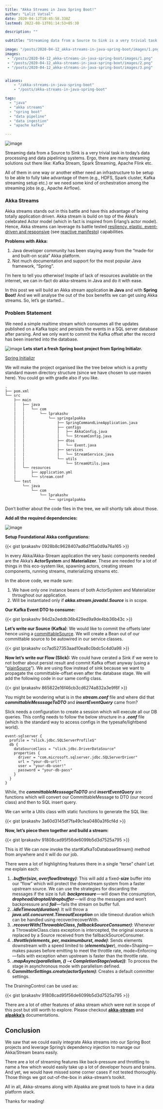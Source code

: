 ```yaml
---
title: "Akka Streams in Java Spring Boot!"
author: "Lalit Vatsal"
date: 2020-04-12T10:45:58.338Z
lastmod: 2022-08-13T01:14:53+05:30

description: ""

subtitle: "Streaming data from a Source to Sink is a very trivial task in today’s data processing and data pipelining systems. Ergo, there are many…"

image: "/posts/2020-04-12_akka-streams-in-java-spring-boot/images/1.png"
images:
 - "/posts/2020-04-12_akka-streams-in-java-spring-boot/images/1.png"
 - "/posts/2020-04-12_akka-streams-in-java-spring-boot/images/2.png"
 - "/posts/2020-04-12_akka-streams-in-java-spring-boot/images/3.png"


aliases:
    - "/akka-streams-in-java-spring-boot"
    - "/posts/akka-streams-in-java-spring-boot"

tags:
  - "java"
  - "akka streams"
  - "spring boot"
  - "data pipeline"
  - "data ingestion"
  - "apache kafka"

---
```


![image](/posts/2020-04-12_akka-streams-in-java-spring-boot/images/1.png#layoutTextWidth)

Streaming data from a Source to Sink is a very trivial task in today’s data processing and data pipelining systems. Ergo, there are many streaming solutions out there like: Kafka Stream, Spark Streaming, Apache Flink etc.

All of them in one way or another either need an infrastructure to be setup to be able to fully take advantage of them (e.g., HDFS, Spark cluster, Kafka streaming setup etc.) or we need some kind of orchestration among the streaming jobs (e.g., Apache Airflow).

### Akka Streams

Akka streams stands out in this battle and have this advantage of being totally application driven. Akka stream is build on top of the Akka’s celebrated Actor model (which in fact is inspired from Erlang’s actor model). Hence, Akka streams can leverage its battle tested [resiliency, elastic, event-driven and responsive](https://www.lightbend.com/blog/why-do-we-need-a-reactive-manifesto) (see [reactive manifesto](https://www.reactivemanifesto.org/)) capabilities.

**Problems with Akka:**

1. Java developer community has been staying away from the “made-for and built-on scala” Akka platform.
2. Not much documentation and support for the most popular Java framework, “Spring”.

I’m here to tell you otherwise! Inspite of lack of resources available on the internet, we can in-fact do akka-streams in Java and do it with ease.

In this post we will build an Akka stream application **in Java** and with **Spring Boot!** And we will analyse the out of the box benefits we can get using Akka streams. So, let’s ge started…

### Problem Statement

We need a simple realtime stream which consumes all the updates published on a Kafka topic and persists the events in a SQL server database after parsing. And we only want to commit the Kafka offset after the record has been inserted into the database.

![image](/posts/2020-04-12_akka-streams-in-java-spring-boot/images/2.png#layoutTextWidth)
**Lets start a fresh Spring boot project from Spring Initialzr.**

[Spring Initializr](https://start.spring.io/)

We will make the project organised like the tree below which is a pretty standard maven directory structure (since we have chosen to use maven here). You could go with gradle also if you like.

```txt
.
├── pom.xml
└── src
    ├── main
    │   ├── java
    │   │   └── com
    │   │       └── lprakashv
    │   │           └── springalpakka
    │   │               ├── SpringCommandLineApplication.java
    │   │               ├── configs
    │   │               │   ├── AkkaConfig.java
    │   │               │   └── StreamConfig.java
    │   │               ├── dtos
    │   │               │   └── Event.java
    │   │               ├── services
    │   │               │   └── StreamService.java
    │   │               └── utils
    │   │                   └── StreamUtils.java
    │   └── resources
    │       ├── application.yml
    │       └── stream.conf
    └── test
        └── java
            └── com
                └── lprakashv
                    └── springalpakka
```

Don’t bother about the code files in the tree, we will shortly talk about those.

**Add all the required dependencies:**

![image](/posts/2020-04-12_akka-streams-in-java-spring-boot/images/3.png#layoutTextWidth)

**Setup Foundational Akka configurations:**

{{< gist lprakashv 0928b8c9628407ad6d7f5a0d9a76a165 >}}

In every Akka/Akka-Stream application the very basic components needed are the Akka’s **ActorSystem** and **Materializer**. These are needed for a lot of things in this eco-system like, spawning actors, creating stream components, running streams, materializing streams etc.

In the above code, we made sure:

1. We have only one instance beans of both ActorSystem and Materializer throughout our application.
2. Will be instantiated only if **_akka.stream.javadsl.Source_** is in scope.

**Our Kafka Event DTO to consume:**

{{< gist lprakashv 94d2a2eddb36b429ed9a9de4bb36b43c >}}

**Let’s write our Source (Kafka)**: We would like to commit the offsets later hence using a [committableSource](https://doc.akka.io/api/alpakka-kafka/2.0.2/akka/kafka/scaladsl/Consumer$.html#plainSource[K,V]%28settings:akka.kafka.ConsumerSettings[K,V],subscription:akka.kafka.Subscription%29:akka.stream.scaladsl.Source[org.apache.kafka.clients.consumer.ConsumerRecord[K,V],akka.kafka.scaladsl.Consumer.Control]). We will create a Bean out of our committable source to be autowired in our service classes.

{{< gist lprakashv cc7ad527353aad10ea8c0bdc5c4d0a98 >}}

**Now let’s write our Flow (Slick):** We could have cerated a Sink if we were to not bother about persist result and commit Kafka offset anyway (using a “[plainSource](https://doc.akka.io/api/alpakka-kafka/2.0.2/akka/kafka/scaladsl/Consumer$.html#plainSource[K,V]%28settings:akka.kafka.ConsumerSettings[K,V],subscription:akka.kafka.Subscription%29:akka.stream.scaladsl.Source[org.apache.kafka.clients.consumer.ConsumerRecord[K,V],akka.kafka.scaladsl.Consumer.Control])”). We are using flow instead of sink because we want to propagate the committable-offset even after the database stage. We will add the following code in our same config class.

{{< gist lprakashv 865822e16f46cb3cd6274a832a3e9f6f >}}

You might be wondering what is in the **_stream.conf_** file and where did that **_committableMesssageToDTO_** and **_insertEventQuery_** came from?

Slick needs a configuration to create a session which will execute all our DB queries. This config needs to follow the below structure in a **_.conf_** file (which is the standard way to access configs in the typesafe/lightbend world).

```config
event-sqlserver {
  profile = "slick.jdbc.SQLServerProfile$"
  db {
    dataSourceClass = "slick.jdbc.DriverDataSource"
    properties {
      driver = "com.microsoft.sqlserver.jdbc.SQLServerDriver"
      url = "your-db-url!"
      user = "your-db-user!"
      password = "your-db-pass"
    }
  }
}
```

While, the **_committableMesssageToDTO_** and **_insertEventQuery_** are functions which will convert our CommittableMessage to DTO (our record class) and then to SQL insert query.

We can write a Utils class with static functions to generate the SQL like:

{{< gist lprakashv 3a60d3145df7fa49c1ea0480a3f6cf4d >}}

**Now, let’s piece them together and build a stream:**

{{< gist lprakashv 91808cad95f56de6099b5d3d7525a795 >}}

This is it! We can now invoke the startKafkaToDatabaseStream() method from anywhere and it will do our job.

There were a lot of highlighting features there in a single “terse” chain! Let me explain each:

1. **_.buffer(size, overflowStrategy)_**: This will add a fixed-**_size_** buffer into our “flow” which will protect the downstream system from a faster upstream source. We can use the strategies for discarding the messages if the size is full: **_backpressure_** — will down the consumption, **_drophead/droptail/dropbuffer_** — will drop the messages and won’t backpressure and **_fail_** — fails the stream on buffer full.
2. **_.idleTimeout(duration)_**: It will throw a **_java.util.concurrent.TimeoutException_** on idle timeout duration which can be handled using recover/recoverWith.
3. **_.recoverWith(ThrowableClass, fallbackSourceConsumer)_**: Whenever a ThrowableClass.class exception is intercepted, the original source is replaced by a Source received from the fallbackSourceConsumer.
4. **_.throttle(elements, per, maximumburst, mode)_**: Sends elements downstream with a speed limited to (**_elements/per_**), mode=Shaping — makes pauses before emitting to meet the throttle rate, mode=Enforcing — fails with exception when upstream is faster than the throttle rate.
5. **_.mapAsync(parallelism, () -< CompletionStage(value))_**: To process the stage in asynchronous mode with parallelism defined.
6. **_CommitterSettings.create(actorSystem)_**: Creates a default committer settings.

The DrainingControl can be used as:

{{< gist lprakashv 91808cad95f56de6099b5d3d7525a795 >}}

There are a lot of other features of akka stream which were not in scope of this post but still worth to explore. Please checkout [**akka-stream**](https://doc.akka.io/docs/akka/current/stream/index.html) and [**alpakka’s**](https://doc.akka.io/docs/alpakka/current/index.html) documentations.

## Conclusion

We saw that we could easily integrate Akka streams into our Spring Boot projects and leverage Spring’s dependency injection to manage our Akka/Stream beans easily.

There are a lot of streaming features like back-pressure and throttling to name a few which would easily take up a lot of developer hours and brains. And yet, we would have missed some corner cases if not tested thoroughly. Those things we got out-of-the-box in akka-stream’s toolkit.

All in all, Akka-streams along with Alpakka are great tools to have in a data platform stack.

Thanks for reading!

